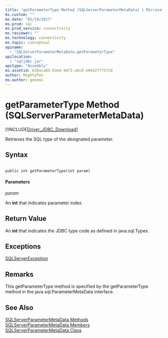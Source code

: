 ```yaml
---
title: "getParameterType Method (SQLServerParameterMetaData) | Microsoft Docs"
ms.custom: ""
ms.date: "01/19/2017"
ms.prod: sql
ms.prod_service: connectivity
ms.reviewer: ""
ms.technology: connectivity
ms.topic: conceptual
apiname: 
  - "SQLServerParameterMetaData.getParameterType"
apilocation: 
  - "sqljdbc.jar"
apitype: "Assembly"
ms.assetid: 638aca05-63e4-4d73-a9c8-e0442f775720
author: MightyPen
ms.author: genemi
---
```

# getParameterType Method (SQLServerParameterMetaData)
[!INCLUDE[Driver_JDBC_Download](../../../includes/driver_jdbc_download.md)]

  Retrieves the SQL type of the designated parameter.  
  
## Syntax  
  
```  
  
public int getParameterType(int param)  
```  
  
#### Parameters  
 *param*  
  
 An **int** that indicates parameter index.  
  
## Return Value  
 An **int** that indicates the JDBC type code as defined in java.sql.Types.  
  
## Exceptions  
 [SQLServerException](../../../connect/jdbc/reference/sqlserverexception-class.md)  
  
## Remarks  
 This getParameterType method is specified by the getParameterType method in the java.sql.ParameterMetaData interface.  
  
## See Also  
 [SQLServerParameterMetaData Methods](../../../connect/jdbc/reference/sqlserverparametermetadata-methods.md)   
 [SQLServerParameterMetaData Members](../../../connect/jdbc/reference/sqlserverparametermetadata-members.md)   
 [SQLServerParameterMetaData Class](../../../connect/jdbc/reference/sqlserverparametermetadata-class.md)  
  
  

